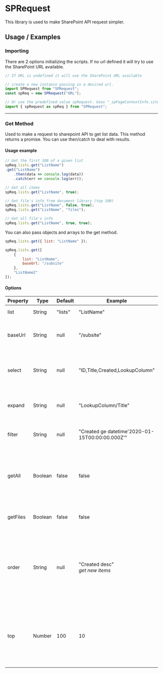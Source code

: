 # SPRequest

This library is used to make SharePoint API request simpler.

## Usage / Examples

### Importing

There are 2 options initializing the scripts. If no url defined it will try to use the SharePoint URL available.

```js
// If URL is undefined it will use the SharePoint URL available

// create a new instance passing in a desired url.
import SPRequest from "SPRequest";
const spReq = new SPRequest("URL");

// Or use the predefined value spRequest. Uses "_spPageContextInfo.siteAbsoluteUrl" as default url.
import { spRequest as spReq } from "SPRequest";
```

---

### Get Method

Used to make a request to sharepoint API to get list data. This method returns a promise. You can use then/catch to deal with results.

#### Usage example

```js
// Get the first 100 of a given list
spReq.lists.get("ListName")
.get("ListName")
    .then(data => console.log(data))
    .catch(err => console.log(err));

// Get all items
spReq.lists.get("ListName", true);

// Get file's info from document library (top 100)
spReq.lists.get("ListName", false, true);
spReq.lists.get("ListName", "files");

// Get all file's info
spReq.lists.get("ListName", true, true);
```

You can also pass objects and arrays to the get method.

```js
spReq.lists.get({ list: "ListName" });

spReq.lists.get([
    {
        list: "ListName",
        baseUrl: "/subsite"
    },
    "ListName2"
]);
```

#### Options

| Property | Type    | Default | Example                                         | Discription                                                                                                               |
| -------- | ------- | ------- | ----------------------------------------------- | ------------------------------------------------------------------------------------------------------------------------- |
| list     | String  | "lists" | "ListName"                                      | The name of the list.                                                                                                     |
| baseUrl  | String  | null    | "/subsite"                                      | Get list from a subsite from your default url.                                                                            |
| select   | String  | null    | "ID,Title,Created,LookupColumn"                 | Select individual column(s) of the request list.                                                                          |
| expand   | String  | null    | "LookupColumn/Title"                            | Expand to get data from any lookup column(s).                                                                             |
| filter   | String  | null    | "Created ge datetime'2020-01-15T00:00:00.000Z'" | Apply filter to data being collected.                                                                                     |
| getAll   | Boolean | false   | false                                           | Promises will be deferred to get all. <br/> **Note**: Use "top" to limit the number of requests.                          |
| getFiles | Boolean | false   | false                                           | Get file info from a document library.                                                                                    |
| order    | String  | null    | "Created desc"<br/> _get new items_             | The order that the data will be collected. <br/> **Note**: This is not to sort the data just the order they are received. |
| top      | Number  | 100     | 10                                              | Get "X" number of items. <br/> **Note**: Used with "getAll" set batch size for each deferred promise.                     |

